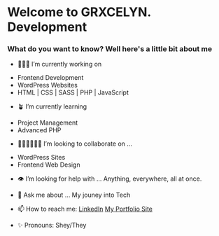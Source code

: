 # Welcome to GRXCELYN. Development

### What do you want to know? Well here's a little bit about me

- 👩🏻‍💻 I’m currently working on 
* Frontend Development
* WordPress Websites
* HTML | CSS | SASS | PHP | JavaScript 

- 🪴 I’m currently learning 
* Project Management
* Advanced PHP 

- 🙇🏻‍♀️🙇🏻‍♂️ I’m looking to collaborate on ...
* WordPress Sites
* Frontend Web Design

- 👁️ I’m looking for help with ...
 Anything, everywhere, all at once. 

- 💬 Ask me about ...
My jouney into Tech

- 📫 How to reach me: 
<a name="linkedin" href="https://www.linkedin.com/in/grace-birnam-74a761163/">LinkedIn</a>
<a name="site" href="https://grxcelyn.com/">My Portfolio Site</a>

- ✨ Pronouns: Shey/They


<!--
**Grxcelynx/Grxcelynx** is a ✨ _special_ ✨ repository because its `README.md` (this file) appears on your GitHub profile.

Here are some ideas to get you started:

- 🔭 I’m currently working on ...
- 🌱 I’m currently learning ...
- 👯 I’m looking to collaborate on ...
- 🤔 I’m looking for help with ...
- 💬 Ask me about ...
- 📫 How to reach me: ...
- 😄 Pronouns: ...
- ⚡ Fun fact: ...
-->
